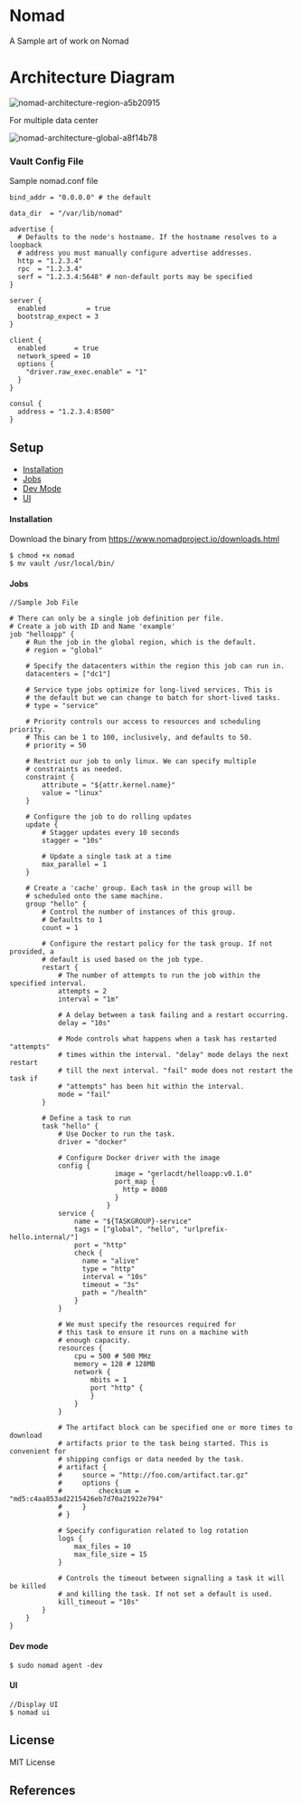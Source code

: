 # Nomad
A Sample art of work on Nomad

# Architecture Diagram

![nomad-architecture-region-a5b20915](https://user-images.githubusercontent.com/8342133/34456790-27df08d0-edc6-11e7-9f4a-62679f6e7a3d.png)

For multiple data center

![nomad-architecture-global-a8f14b78](https://user-images.githubusercontent.com/8342133/34456799-4246d536-edc6-11e7-9ff8-4663bb55f463.png)

### Vault Config File

Sample nomad.conf file

````
bind_addr = "0.0.0.0" # the default

data_dir  = "/var/lib/nomad"

advertise {
  # Defaults to the node's hostname. If the hostname resolves to a loopback
  # address you must manually configure advertise addresses.
  http = "1.2.3.4"
  rpc  = "1.2.3.4"
  serf = "1.2.3.4:5648" # non-default ports may be specified
}

server {
  enabled          = true
  bootstrap_expect = 3
}

client {
  enabled       = true
  network_speed = 10
  options {
    "driver.raw_exec.enable" = "1"
  }
}

consul {
  address = "1.2.3.4:8500"
}
````
## Setup

* [Installation](#installation)
* [Jobs](#jobs)
* [Dev Mode](#dev-mode)
* [UI](#ui)

#### Installation

Download the binary from https://www.nomadproject.io/downloads.html

````
$ chmod +x nomad
$ mv vault /usr/local/bin/
````

#### Jobs

````
//Sample Job File

# There can only be a single job definition per file.
# Create a job with ID and Name 'example'
job "helloapp" {
	# Run the job in the global region, which is the default.
	# region = "global"

	# Specify the datacenters within the region this job can run in.
	datacenters = ["dc1"]

	# Service type jobs optimize for long-lived services. This is
	# the default but we can change to batch for short-lived tasks.
	# type = "service"

	# Priority controls our access to resources and scheduling priority.
	# This can be 1 to 100, inclusively, and defaults to 50.
	# priority = 50

	# Restrict our job to only linux. We can specify multiple
	# constraints as needed.
	constraint {
		attribute = "${attr.kernel.name}"
		value = "linux"
	}

	# Configure the job to do rolling updates
	update {
		# Stagger updates every 10 seconds
		stagger = "10s"

		# Update a single task at a time
		max_parallel = 1
	}

	# Create a 'cache' group. Each task in the group will be
	# scheduled onto the same machine.
	group "hello" {
		# Control the number of instances of this group.
		# Defaults to 1
		count = 1

		# Configure the restart policy for the task group. If not provided, a
		# default is used based on the job type.
		restart {
			# The number of attempts to run the job within the specified interval.
			attempts = 2
			interval = "1m"

			# A delay between a task failing and a restart occurring.
			delay = "10s"

			# Mode controls what happens when a task has restarted "attempts"
			# times within the interval. "delay" mode delays the next restart
			# till the next interval. "fail" mode does not restart the task if
			# "attempts" has been hit within the interval.
			mode = "fail"
		}

		# Define a task to run
		task "hello" {
			# Use Docker to run the task.
			driver = "docker"

			# Configure Docker driver with the image
			config {
                          image = "gerlacdt/helloapp:v0.1.0"
                          port_map {
                            http = 8080
                          }
                        }
			service {
				name = "${TASKGROUP}-service"
				tags = ["global", "hello", "urlprefix-hello.internal/"]
				port = "http"
				check {
				  name = "alive"
				  type = "http"
				  interval = "10s"
				  timeout = "3s"
				  path = "/health"
				}
			}

			# We must specify the resources required for
			# this task to ensure it runs on a machine with
			# enough capacity.
			resources {
				cpu = 500 # 500 MHz
				memory = 128 # 128MB
				network {
					mbits = 1
					port "http" {
					}
				}
			}

			# The artifact block can be specified one or more times to download
			# artifacts prior to the task being started. This is convenient for
			# shipping configs or data needed by the task.
			# artifact {
			#	  source = "http://foo.com/artifact.tar.gz"
			#	  options {
			#	      checksum = "md5:c4aa853ad2215426eb7d70a21922e794"
			#     }
			# }

			# Specify configuration related to log rotation
			logs {
			    max_files = 10
			    max_file_size = 15
			}

			# Controls the timeout between signalling a task it will be killed
			# and killing the task. If not set a default is used.
			kill_timeout = "10s"
		}
	}
}

````

#### Dev mode

````
$ sudo nomad agent -dev
````

#### UI

````
//Display UI
$ nomad ui
````

## License

MIT License

## References
